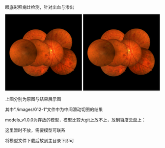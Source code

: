 眼底彩照病灶检测，针对出血与渗出

<img src="./images/012-1.jpg" width="250px">    <img src="./images/012-1_drw.jpg" width="250px">

上图分别为原图与结果展示图

其中“./images/012-1”文件中为中间滑动切图的结果

models_v1.0.0为存放的模型，模型比较大git上放不上，放到百度云盘上：

这里暂时不放，需要模型可联系

将模型文件下载后放到主目录下即可
